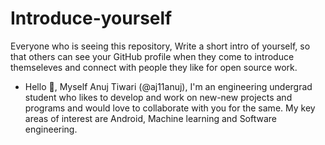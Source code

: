 # Introduce-yourself
Everyone who is seeing this repository, Write a short intro of yourself, so that others can see your GitHub profile when they come to introduce themseleves and connect with people they like for open source work.

- Hello 👋, Myself Anuj Tiwari (@aj11anuj), I'm an engineering undergrad student who likes to develop and work on new-new projects and programs and would love to collaborate with you for the same. My key areas of interest are Android, Machine learning and Software engineering.
